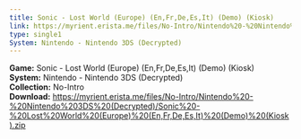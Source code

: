 ```yaml
---
title: Sonic - Lost World (Europe) (En,Fr,De,Es,It) (Demo) (Kiosk)
link: https://myrient.erista.me/files/No-Intro/Nintendo%20-%20Nintendo%203DS%20(Decrypted)/Sonic%20-%20Lost%20World%20(Europe)%20(En,Fr,De,Es,It)%20(Demo)%20(Kiosk).zip
type: single1
System: Nintendo - Nintendo 3DS (Decrypted)
---
```

<b>Game:</b> Sonic - Lost World (Europe) (En,Fr,De,Es,It) (Demo) (Kiosk)<br>
<b>System:</b> Nintendo - Nintendo 3DS (Decrypted)<br>
<b>Collection:</b> No-Intro<br>
<b>Download:</b> https://myrient.erista.me/files/No-Intro/Nintendo%20-%20Nintendo%203DS%20(Decrypted)/Sonic%20-%20Lost%20World%20(Europe)%20(En,Fr,De,Es,It)%20(Demo)%20(Kiosk).zip